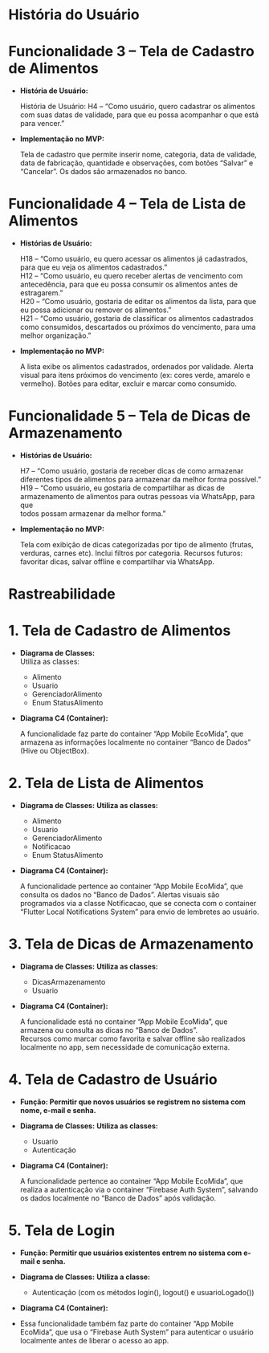 # **História do Usuário**

# **Funcionalidade 3 – Tela de Cadastro de Alimentos**

- **História de Usuário:**

  História de Usuário: H4 – “Como usuário, quero cadastrar os alimentos com suas datas de validade, para que eu possa acompanhar o que está para vencer.”  

- **Implementação no MVP:**

   Tela de cadastro que permite inserir nome, categoria, data de validade, data de fabricação, quantidade e observações, com botões “Salvar” e “Cancelar”. Os dados são armazenados no banco.

# **Funcionalidade 4 – Tela de Lista de Alimentos**

- **Histórias de Usuário:**

  H18 – “Como usuário, eu quero acessar os alimentos já cadastrados, para que eu veja os alimentos cadastrados.”  
  H12 – “Como usuário, eu quero receber alertas de vencimento com antecedência, para que eu possa consumir os alimentos antes de estragarem.”  
  H20 – “Como usuário, gostaria de editar os alimentos da lista, para que eu possa adicionar ou remover os alimentos.”  
  H21 – “Como usuário, gostaria de classificar os alimentos cadastrados como consumidos, descartados ou próximos do vencimento, para uma melhor organização.”
  
- **Implementação no MVP:**

  A lista exibe os alimentos cadastrados, ordenados por validade. Alerta visual para itens próximos do vencimento (ex: cores verde, amarelo e vermelho). Botões para editar, excluir e marcar como consumido.

# **Funcionalidade 5 – Tela de Dicas de Armazenamento**

- **Histórias de Usuário:**

  H7 – “Como usuário, gostaria de receber dicas de como armazenar diferentes tipos de alimentos para armazenar da melhor forma possível.”  
  H19 – “Como usuário, eu gostaria de compartilhar as dicas de armazenamento de alimentos para outras pessoas via WhatsApp, para que  
todos possam armazenar da melhor forma.”

- **Implementação no MVP:**  

  Tela com exibição de dicas categorizadas por tipo de alimento (frutas, verduras, carnes etc). Inclui filtros por categoria. Recursos futuros: favoritar dicas, salvar offline e compartilhar via WhatsApp.  

# **Rastreabilidade**  

# **1. Tela de Cadastro de Alimentos**  

- **Diagrama de Classes:**  
Utiliza as classes:  
  - Alimento
  - Usuario
  - GerenciadorAlimento
  - Enum StatusAlimento  

- **Diagrama C4 (Container):**

  A funcionalidade faz parte do container “App Mobile EcoMida”, que armazena as informações localmente no container “Banco de Dados” (Hive ou ObjectBox).


# **2. Tela de Lista de Alimentos**  

- **Diagrama de Classes:**
**Utiliza as classes:**
  - Alimento
  - Usuario
  - GerenciadorAlimento
  - Notificacao
  - Enum StatusAlimento
  
- **Diagrama C4 (Container):**

  A funcionalidade pertence ao container “App Mobile EcoMida”, que consulta os dados no “Banco de Dados”. Alertas visuais são programados via a classe Notificacao, que se conecta com o container “Flutter Local Notifications System” para envio de lembretes ao usuário.  

# **3. Tela de Dicas de Armazenamento**  

- **Diagrama de Classes:**
**Utiliza as classes:**

  - DicasArmazenamento
  - Usuario
  
- **Diagrama C4 (Container):**

  A funcionalidade está no container “App Mobile EcoMida”, que armazena ou consulta as dicas no “Banco de Dados”.  
  Recursos como marcar como favorita e salvar offline são realizados localmente no app, sem necessidade de comunicação externa.
  
# **4. Tela de Cadastro de Usuário**

- **Função: Permitir que novos usuários se registrem no sistema com nome, e-mail e senha.**
- **Diagrama de Classes:**
**Utiliza as classes:**  

  - Usuario
  - Autenticação
- **Diagrama C4 (Container):**

  A funcionalidade pertence ao container “App Mobile EcoMida”, que realiza a autenticação via o container “Firebase Auth System”, salvando os dados localmente no “Banco de Dados” após validação.
  
# **5. Tela de Login**  

- **Função: Permitir que usuários existentes entrem no sistema com e-mail e senha.**
- **Diagrama de Classes:**
**Utiliza a classe:**  

  - Autenticação (com os métodos login(), logout() e usuarioLogado())
- **Diagrama C4 (Container):**
- Essa funcionalidade também faz parte do container “App Mobile EcoMida”, que usa o “Firebase Auth System” para autenticar o usuário localmente antes de liberar o acesso ao app.
